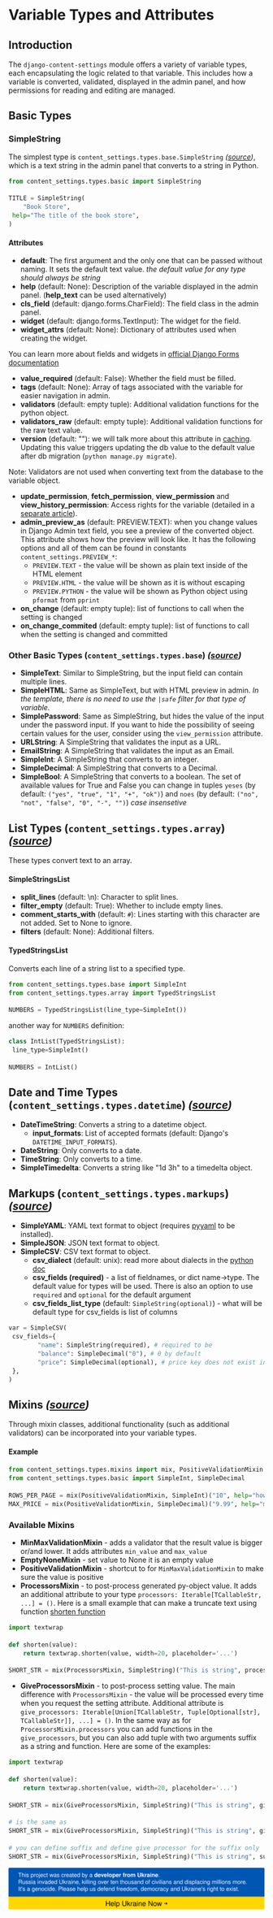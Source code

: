 # Variable Types and Attributes

## Introduction

The `django-content-settings` module offers a variety of variable types, each encapsulating the logic related to that variable. This includes how a variable is converted, validated, displayed in the admin panel, and how permissions for reading and editing are managed.

## Basic Types

### SimpleString

The simplest type is `content_settings.types.base.SimpleString` *([source](source.md#class-simplestringbasesettingsource))*, which is a text string in the admin panel that converts to a string in Python.

```python
from content_settings.types.basic import SimpleString

TITLE = SimpleString(
    "Book Store",
 help="The title of the book store",
)
```

#### Attributes

- **default**: The first argument and the only one that can be passed without naming. It sets the default text value. *the default value for any type should always be string*
- **help** (default: None): Description of the variable displayed in the admin panel. (**help_text** can be used alternatively)
- **cls_field** (default: django.forms.CharField): The field class in the admin panel.
- **widget** (default: django.forms.TextInput): The widget for the field.
- **widget_attrs** (default: None): Dictionary of attributes used when creating the widget.

You can learn more about fields and widgets in [official Django Forms documentation](https://docs.djangoproject.com/en/dev/topics/forms/)

- **value_required** (default: False): Whether the field must be filled.
- **tags** (default: None): Array of tags associated with the variable for easier navigation in admin.
- **validators** (default: empty tuple): Additional validation functions for the python object.
- **validators_raw** (default: empty tuple): Additional validation functions for the raw text value.
- **version** (default: ""): we will talk more about this attribute in [caching](caching.md). Updating this value triggers updating the db value to the default value after db migration (`python manage.py migrate`).

Note: Validators are not used when converting text from the database to the variable object.

- **update_permission**, **fetch_permission**, **view_permission** and **view_history_permission**: Access rights for the variable (detailed in a [separate article](permissions.md)).
- **admin_preview_as** (default: PREVIEW.TEXT): when you change values in Django Admin text field, you see a preview of the converted object. This attribute shows how the preview will look like. It has the following options and all of them can be found in constants `content_settings.PREVIEW_*`:
    - `PREVIEW.TEXT` - the value will be shown as plain text inside of the HTML element
    - `PREVIEW.HTML` - the value will be shown as it is without escaping
    - `PREVIEW.PYTHON` - the value will be shown as Python object using `pformat` from `pprint`
- **on_change** (default: empty tuple): list of functions to call when the setting is changed
- **on_change_commited** (default: empty tuple): list of functions to call when the setting is changed and committed

### Other Basic Types (`content_settings.types.base`) *([source](source.md#typesbasic))*

- **SimpleText**: Similar to SimpleString, but the input field can contain multiple lines.
- **SimpleHTML**: Same as SimpleText, but with HTML preview in admin. _In the template, there is no need to use the `|safe` filter for that type of variable._
- **SimplePassword**: Same as SimpleString, but hides the value of the input under the password input. If you want to hide the possibility of seeing certain values for the user, consider using the `view_permission` attribute.
- **URLString**: A SimpleString that validates the input as a URL.
- **EmailString**: A SimpleString that validates the input as an Email.
- **SimpleInt**: A SimpleString that converts to an integer.
- **SimpleDecimal**: A SimpleString that converts to a Decimal.
- **SimpleBool**: A SimpleString that converts to a boolean. The set of available values for True and False you can change in tuples `yeses` (by default: `("yes", "true", "1", "+", "ok")`) and `noes` (by default: `("no", "not", "false", "0", "-", "")`) _case insensetive_

## List Types (`content_settings.types.array`) *([source](source.md#typesarray))*

These types convert text to an array.

#### SimpleStringsList

- **split_lines** (default: \n): Character to split lines.
- **filter_empty** (default: True): Whether to include empty lines.
- **comment_starts_with** (default: `#`): Lines starting with this character are not added. Set to None to ignore.
- **filters** (default: None): Additional filters.

#### TypedStringsList

Converts each line of a string list to a specified type.

```python
from content_settings.types.base import SimpleInt
from content_settings.types.array import TypedStringsList

NUMBERS = TypedStringsList(line_type=SimpleInt())
```

another way for `NUMBERS` definition:

```python
class IntList(TypedStringsList):
 line_type=SimpleInt()

NUMBERS = IntList()
```

## Date and Time Types (`content_settings.types.datetime`) *([source](source.md#typesdatetime))*

- **DateTimeString**: Converts a string to a datetime object.
    - **input_formats**: List of accepted formats (default: Django's `DATETIME_INPUT_FORMATS`).
- **DateString**: Only converts to a date.
- **TimeString**: Only converts to a time.
- **SimpleTimedelta**: Converts a string like "1d 3h" to a timedelta object.

## Markups (`content_settings.types.markups`) *([source](source.md#typesmarkup))*

- **SimpleYAML**: YAML text format to object (requires [pyyaml](https://pypi.org/project/PyYAML/) to be installed).
- **SimpleJSON**: JSON text format to object.
- **SimpleCSV**: CSV text format to object.
    - **csv_dialect** (default: unix): read more about dialects in the [python doc](https://docs.python.org/3/library/csv.html#csv.Dialect)
    - **csv_fields (required)** - a list of fieldnames, or dict name->type. The default value for types will be used. There is also an option to use `required` and `optional` for the default argument
    - **csv_fields_list_type** (default: `SimpleString(optional)`) - what will be default type for csv_fields is list of columns

```python
var = SimpleCSV(
 csv_fields={
        "name": SimpleString(required), # required to be
        "balance": SimpleDecimal("0"), # 0 by default
        "price": SimpleDecimal(optional), # price key does not exist in case of two columns row
 },
)
```

## Mixins *([source](source.md#typesmixins))*

Through mixin classes, additional functionality (such as additional validators) can be incorporated into your variable types.

#### Example

```python
from content_settings.types.mixins import mix, PositiveValidationMixin
from content_settings.types.basic import SimpleInt, SimpleDecimal

ROWS_PER_PAGE = mix(PositiveValidationMixin, SimpleInt)("10", help="how many rows are shown on one page")
MAX_PRICE = mix(PositiveValidationMixin, SimpleDecimal)("9.99", help="maximum allowed price in the store")
```

### Available Mixins

- **MinMaxValidationMixin** - adds a validator that the result value is bigger or/and lower. It adds attributes `min_value` and `max_value`
- **EmptyNoneMixin** - set value to None it is an empty value
- **PositiveValidationMixin** - shortcut to for `MinMaxValidationMixin` to make sure the value is positive
- **ProcessorsMixin** - to post-process generated py-object value. It adds an additional attribute to your type `processors: Iterable[TCallableStr, ...] = ()`. Here is a small example that can make a truncate text using function [shorten function](https://docs.python.org/3/library/textwrap.html#textwrap.shorten)

```python
import textwrap

def shorten(value):
    return textwrap.shorten(value, width=20, placeholder='...')

SHORT_STR = mix(ProcessorsMixin, SimpleString)("This is string", processors=(shorten,))
```

- **GiveProcessorsMixin** - to post-process setting value. The main difference with `ProcessorsMixin` - the value will be processed every time when you request the setting attribute. Additional attribute is `give_processors: Iterable[Union[TCallableStr, Tuple[Optional[str], TCallableStr]], ...] = ()`. In the same way as for `ProcessorsMixin.processors` you can add functions in the `give_processors`, but you can also add tuple with two arguments suffix as a string and function. Here are some of the examples:

```python
import textwrap

def shorten(value):
    return textwrap.shorten(value, width=20, placeholder='...')

SHORT_STR = mix(GiveProcessorsMixin, SimpleString)("This is string", give_processors=(shorten,))

# is the same as 
SHORT_STR = mix(GiveProcessorsMixin, SimpleString)("This is string", give_processors=((None, shorten),))

# you can define suffix and define give processor for the suffix only
SHORT_STR = mix(GiveProcessorsMixin, SimpleString)("This is string", suffixes={"copy": lambda x: x}, give_processors=(("copy", shorten),))
```

[![Stand With Ukraine](https://raw.githubusercontent.com/vshymanskyy/StandWithUkraine/main/banner-direct-single.svg)](https://stand-with-ukraine.pp.ua)